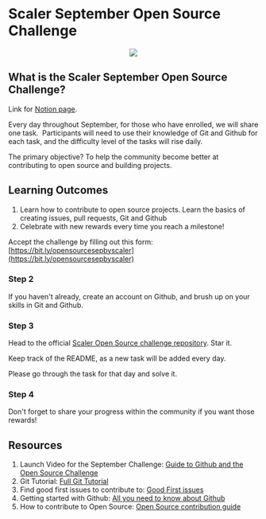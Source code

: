 # Scaler September Open Source Challenge

<a href="https://discord.com/invite/scaler">
  <p align="center">
    <img src="https://user-images.githubusercontent.com/19529592/187837662-ed1d9753-11bf-48dd-86ce-f5683a55d990.png" />
  </p>
</a>

## What is the Scaler September Open Source Challenge?
Link for [Notion page](https://scalerdiscord.notion.site/scalerdiscord/Open-Source-September-Scaler-Discord-Community-f9306c7dc15a464ba1b6ea7ee30cdf0d).

Every day throughout September, for those who have enrolled, we will share one task. 
Participants will need to use their knowledge of Git and Github for each task, and the difficulty level of the tasks will rise daily.

The primary objective? To help the community become better at contributing to open source and building projects.

## Learning Outcomes
1. Learn how to contribute to open source projects. Learn the basics of creating issues, pull requests, Git and Github
2. Celebrate with new rewards every time you reach a milestone!


Accept the challenge by filling out this form: [https://bit.ly/opensourcesepbyscaler](https://bit.ly/opensourcesepbyscaler) 

### Step 2

If you haven't already, create an account on Github, and brush up on your skills in Git and Github. 

### Step 3

Head to the official [Scaler Open Source challenge repository](https://github.com/scaleracademy/scaler-september-open-source-challenge/). Star it. 

Keep track of the README, as a new task will be added every day. 

Please go through the task for that day and solve it. 

### Step 4

Don't forget to share your progress within the community if you want those rewards!

## Resources
1. Launch Video for the September Challenge: [Guide to Github and the Open Source Challenge](https://youtu.be/70nx_YxE56Q)
2. Git Tutorial: [Full Git Tutorial](https://www.youtube.com/watch?v=ZtfZGVQWjew)
3. Find good first issues to contribute to: [Good First issues](https://goodfirstissue.dev/)
4. Getting started with Github: [All you need to know about Github](https://www.youtube.com/watch?v=8WYXWs96xxc)
5. How to contribute to Open Source: [Open Source contribution guide](https://www.youtube.com/watch?v=ABty2r3nDyU)
